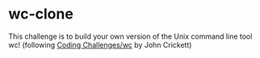 # wc-clone

This challenge is to build your own version of the Unix command line tool wc!
(following [Coding Challenges/wc](https://codingchallenges.fyi/challenges/challenge-wc) by John Crickett)

